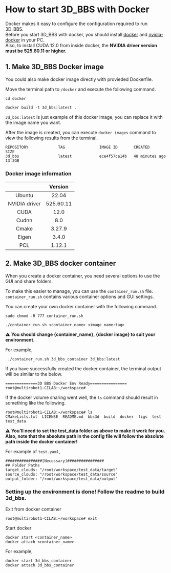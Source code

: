 # How to start 3D_BBS with Docker

Docker makes it easy to configure the configuration required to run 3D_BBS.  
Before you start 3D_BBS with docker, you should install [docker](https://www.docker.com/) and [nvidia-docker](https://github.com/NVIDIA/nvidia-docker) in your PC.  
Also, to install CUDA 12.0 from inside docker, the **NVIDIA driver version must be 525.60.11 or higher.**

## 1. Make 3D_BBS Docker image  

You could also make docker image directly with provieded Dockerfile.  

Move the terminal path to `/docker` and execute the following command.  

```
cd docker
```
```
docker build -t 3d_bbs:latest .
```

`3d_bbs:latest` is just example of this docker image, you can replace it with the image name you want.  

After the image is created, you can execute `docker images` command to view the following results from the terminal.

```
REPOSITORY             TAG               IMAGE ID       CREATED             SIZE
3d_bbs                 latest            ece4f57ca14b   48 minutes ago      13.3GB
```

### Docker image information  
||Version|  
|:---:|:---:|  
|Ubuntu|22.04|    
|NVIDIA driver|525.60.11|
|CUDA|12.0|    
|Cudnn|8.0|    
|Cmake|3.27.9| 
|Eigen|3.4.0|      
|PCL|1.12.1| 

## 2. Make 3D_BBS docker container 

When you create a docker container, you need several options to use the GUI and share folders.  

To make this easier to manage, you can use the `container_run.sh` file.  
`container_run.sh` contains various container options and GUI settings.  

You can create your own docker container with the following command.

```
sudo chmod -R 777 container_run.sh
```
```
./container_run.sh <container_name> <image_name:tag>
```

:warning: **You should change {container_name}, {docker image} to suit your environment.**  

For example,  
```
 ./container_run.sh 3d_bbs_container 3d_bbs:latest
```

If you have successfully created the docker container, the terminal output will be similar to the below.  

```
==============3D BBS Docker Env Ready================
root@multirobot1-CILAB:~/workspace#
```  


If the docker volume sharing went well, the `ls` command should result in something like the following.
```
root@multirobot1-CILAB:~/workspace# ls
CMakeLists.txt  LICENSE  README.md  bbs3d  build  docker  figs  test  test_data
```

:warning: **You'll need to set the test_data folder as above to make it work for you. Also, note that the absolute path in the config file will follow the absolute path inside the docker container!**   

For example of `test.yaml`,
```
################[Necessary]################
## Folder Paths
target_clouds: "/root/workspace/test_data/target"
source_clouds: "/root/workspace/test_data/source"
output_folder: "/root/workspace/test_data/output"
```

### Setting up the environment is done! Follow the readme to build 3d_bbs.  

Exit from docker container
``` 
root@multirobot1-CILAB:~/workspace# exit
``` 
Start docker 
``` 
docker start <container_name>
docker attach <container_name>
``` 
For example, 
``` 
docker start 3d_bbs_container
docker attach 3d_bbs_container
```
